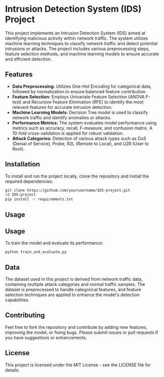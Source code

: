 # Intrusion Detection System (IDS) Project

This project implements an Intrusion Detection System (IDS) aimed at identifying malicious activity within network traffic. The system utilizes machine learning techniques to classify network traffic and detect potential intrusions or attacks. The project includes various preprocessing steps, feature selection methods, and machine learning models to ensure accurate and efficient detection.

## Features
- **Data Preprocessing:** Utilizes One-Hot Encoding for categorical data, followed by normalization to ensure balanced feature contribution.
- **Feature Selection:** Employs Univariate Feature Selection (ANOVA F-test) and Recursive Feature Elimination (RFE) to identify the most relevant features for accurate intrusion detection.
- **Machine Learning Models:** Decision Tree model is used to classify network traffic and identify anomalies or attacks.
- **Performance Metrics:** The system evaluates model performance using metrics such as accuracy, recall, F-measure, and confusion matrix. A 10-fold cross-validation is applied for robust validation.
- **Attack Categories:** Detection of various attack types such as DoS (Denial of Service), Probe, R2L (Remote to Local), and U2R (User to Root).

## Installation
To install and run the project locally, clone the repository and install the required dependencies:

```bash
git clone https://github.com/yourusername/IDS-project.git
cd IDS-project
pip install -r requirements.txt
```
## Usage

## Usage
To train the model and evaluate its performance:

```bash
python train_and_evaluate.py
```
## Data
The dataset used in this project is derived from network traffic data, containing multiple attack categories and normal traffic samples. The dataset is preprocessed to handle categorical features, and feature selection techniques are applied to enhance the model's detection capabilities.

## Contributing
Feel free to fork the repository and contribute by adding new features, improving the model, or fixing bugs. Please submit issues or pull requests if you have suggestions or enhancements.

## License
This project is licensed under the MIT License - see the LICENSE file for details.
